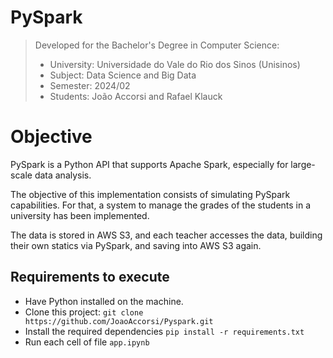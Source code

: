 # PySpark

> Developed for the Bachelor's Degree in Computer Science:
> - University: Universidade do Vale do Rio dos Sinos (Unisinos)
> - Subject: Data Science and Big Data
> - Semester: 2024/02
> - Students: João Accorsi and Rafael Klauck

# Objective

PySpark is a Python API that supports Apache Spark, especially for large-scale data analysis.

The objective of this implementation consists of simulating PySpark capabilities. For that, a system to manage the grades of the students in a university has been implemented.

The data is stored in AWS S3, and each teacher accesses the data, building their own statics via PySpark, and saving into AWS S3 again.

## Requirements to execute
 - Have Python installed on the machine.
- Clone this project: `git clone https://github.com/JoaoAccorsi/Pyspark.git` 
- Install the required dependencies `pip install -r requirements.txt`
- Run each cell of file `app.ipynb`
